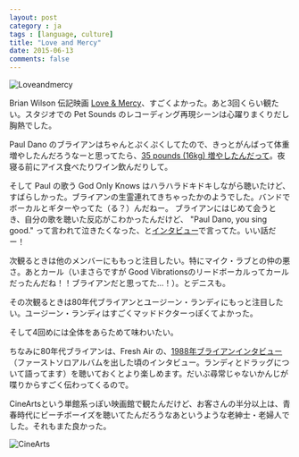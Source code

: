 ```yaml
---
layout: post
category : ja
tags : [language, culture]
title: "Love and Mercy"
date: 2015-06-13
comments: false
---
```


![Loveandmercy](https://lh3.googleusercontent.com/-7fAewLhDG40/VZgm9rP4UkI/AAAAAAAC2FU/DjzsSSjSi6E/s1200-Ic42/DSC07717.JPG)

Brian Wilson 伝記映画 [Love & Mercy](http://www.loveandmercyfilm.com/)、すごくよかった。あと3回くらい観たい。スタジオでの Pet Sounds のレコーディング再現シーンは心躍りまくりだし胸熱でした。

Paul Dano のブライアンはちゃんとぷくぷくしてたので、きっとがんばって体重増やしたんだろうなーと思ってたら、[35 pounds (16kg) 増やしたんだって](http://news.moviefone.com/2015/06/03/paul-dano-gained-35-pounds-as-brian-wilson-felt-sexy-chubby/)。夜寝る前にアイス食べたりワイン飲んだりして。

そして Paul の歌う God Only Knows はハラハラドキドキしながら聴いたけど、すばらしかった。ブライアンの生霊連れてきちゃったかのようでした。バンドでボーカルとギターやってた（る？）んだねー。
ブライアンにはじめて会うとき、自分の歌を聴いた反応がこわかったんだけど、 "Paul Dano, you sing good." って言われて泣きたくなった、と[インタビュー](http://abcnews.go.com/GMA/video/paul-dano-reveals-play-beach-boys-icon-brian-31441683)で言ってた。いい話だー！

次観るときは他のメンバーにももっと注目したい。特にマイク・ラブとの仲の悪さ。あとカール（いまさらですが Good Vibrationsのリードボーカルってカールだったんだね！！ブライアンだと思ってた…！）。とデニスも。

その次観るときは80年代ブライアンとユージーン・ランディにもっと注目したい。ユージーン・ランディはすごくマッドドクターっぽくてよかった。

そして4回めには全体をあらためて味わいたい。

ちなみに80年代ブライアンは、Fresh Air の、[1988年ブライアンインタビュー](http://www.npr.org/2015/06/18/415454607/love-mercy-brings-the-life-of-brian-wilson-to-the-big-screen)（ファーストソロアルバムを出した頃のインタビュー。ランディとドラッグについて語ってます）を聴いておくとより楽しめます。だいぶ尋常じゃないかんじが喋りからすごく伝わってくるので。

CineArtsという単館系っぽい映画館で観たんだけど、お客さんの半分以上は、青春時代にビーチボーイズを聴いてたんだろうなあというような老紳士・老婦人でした。それもまた良かった。

![CineArts](https://lh3.googleusercontent.com/-i22HqSJ2rgs/VZgnAtSUz4I/AAAAAAAC2Fs/Ftz6rx-X7wE/s800-Ic42/DSC07719.JPG)